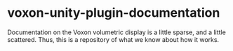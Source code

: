 # voxon-unity-plugin-documentation
Documentation on the Voxon volumetric display is a little sparse, and a little scattered.  Thus, this is a repository of what we know about how it works.
